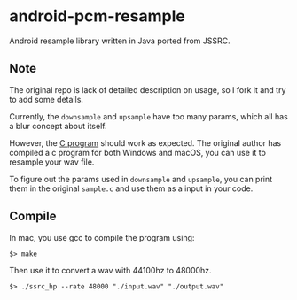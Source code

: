 android-pcm-resample
====================

Android resample library written in Java ported from JSSRC.

## Note

The original repo is lack of detailed description on usage, so I fork it and try to add some details.

Currently, the `downsample` and `upsample` have too many params, which all has a blur concept about itself.

However, the [C program](https://github.com/shibatch/SSRC) should work as expected. The original author has compiled a c program for both Windows and macOS, you can use it to resample your wav file.

To figure out the params used in `downsample` and `upsample`, you can print them in the original `sample.c` and use them as a input in your code.

## Compile

In mac, you use gcc to compile the program using:

```
$> make
```

Then use it to convert a wav with 44100hz to 48000hz.

```
$> ./ssrc_hp --rate 48000 "./input.wav" "./output.wav"
```
